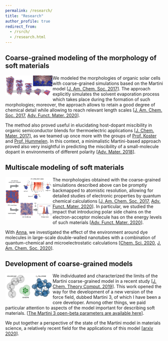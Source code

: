 ```yaml
---
permalink: /research/
title: "Research"
author_profile: true
redirect_from: 
  - /rsrch/
  - /research.html
---
```



## Coarse-grained modeling of the morphology of soft materials

<div style="width:100%;">
    <div style="float:left;width:30%;"><img src="../images/2020RA-JACS-TOC.png" /></div>
    <div style="float:none;"> 
We modeled the morphologies of organic solar cells with coarse-grained simulations based on the Martini model [<a href="https://doi.org/10.1021/jacs.6b11717">J. Am. Chem. Soc. 2017</a>]. The approach explicitly simulates the solvent evaporation process which takes place during the formation of such morphologies; moreover, the approach allows to retain a good degree of chemical detail while allowing to reach relevant length scales [<a href="https://doi.org/10.1021/jacs.6b11717">J. Am. Chem. Soc. 2017</a>, <a href="https://doi.org/10.1002/adfm.202004799">Adv. Funct. Mater. 2020</a>]. 

The method also proved useful in elucidating host-dopant miscibility in organic semiconductor blends for thermoelectric applications [<a href="https://doi.org/10.1039/C7TA06609K">J. Chem. Mater. 2017</a>], as we teamed up once more with the groups of <a href="https://www.rug.nl/research/zernike/photophysics-and-opto-electronics/koster-group">Prof. Koster</a> and <a href="https://www.rug.nl/research/bio-organic-materials-devices/">Prof. Hummelen</a>. In this context, a minimalistic Martini-based approach proved also very insightful in predicting the miscibility of a small-molecule dopant in environments of different polarity [<a href="http://doi.org/10.1002/adma.201704630">Adv. Mater. 2018</a>]. </div>
</div>


## Multiscale modeling of soft materials

<div style="width:100%;">
    <div style="float:left;width:30%;"><img src="../images/2020RA-AFM-TOC.png" /></div>
    <div style="float:none;"> The morphologies obtained with the coarse-grained simulations described above can be promptly backmapped to atomistic resolution, allowing for detailed studies of electronic properties by quantum chemical calculations [<a href="https://doi.org/10.1021/jacs.6b11717">J. Am. Chem. Soc. 2017</a>, <a href="https://doi.org/10.1002/adfm.202004799">Adv. Funct. Mater. 2020</a>]. In particular, we studied the impact that introducing polar side chains on the electron-acceptor molecule has on the energy levels of such materials [<a href="https://doi.org/10.1002/adfm.202004799">Adv. Funct. Mater. 2020</a>].

With <a href="https://twitter.com/anna_s_bond">Anna</a>, we investigated the effect of the environment around dye molecules in large-scale double-walled nanotubes with a combination of quantum-chemical and microelectrostatic calculations [<a href="https://doi.org/10.1039/D0SC03110K">Chem. Sci. 2020</a>, <a href="http://doi.org/10.1021/jacs.0c07392">J. Am. Chem. Soc. 2020</a>]. </div>
</div>


## Development of coarse-grained models

<div style="width:100%;">
    <div style="float:left;width:30%;"><img src="../images/Martini-model.png" /></div>
    <div style="float:none;"> We individuated and characterized the limits of the Martini coarse-grained model in a recent study [<a href="http://doi.org/10.1021/acs.jctc.9b00473">J. Chem. Theory Comput. 2019</a>]. This work opened the way for the development of a new version of the force field, dubbed Martini 3, of which I have been a core developer. Among other things, we paid particular attention to aspects of the model important for describing soft materials. [<a href="http://cgmartini.nl/index.php/martini3beta">The Martini 3 open-beta parameters are available here</a>].

We put together a perspective of the state of the Martini model in materials science, a relatively recent field for the applications of this model [<a href="https://arxiv.org/abs/2012.07194">arxiv 2020</a>]. </div>
</div>


